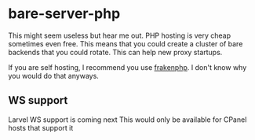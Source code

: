 # bare-server-php

This might seem useless but hear me out. PHP hosting is very cheap sometimes even free. This means that you could create a cluster of bare backends that you could rotate. This can help new proxy startups.

If you are self hosting, I recommend you use [frakenphp](https://github.com/dunglas/frankenphp). I don't know why you would do that anyways.

## WS support

Larvel WS support is coming next
This would only be available for CPanel hosts that support it
